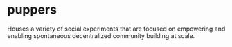 # puppers

Houses a variety of social experiments that are focused on empowering and enabling spontaneous decentralized community building at scale.
